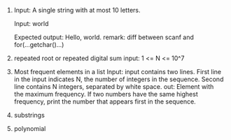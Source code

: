 1. Input: 
   A single string with at most 10 letters.

   Input: world

   Expected output:
   Hello, world.
   remark: diff between scanf and for(...getchar()...)

2. repeated root or repeated digital sum
   input: 1 <= N <= 10^7 

3. Most frequent elements in a list
   Input: input contains two lines. First line in the input indicates 
   N, the number of integers in the sequence. Second line contains N 
   integers, separated by white space.
   out: Element with the maximum frequency. If two numbers have 
   the same highest frequency, print the number that appears first 
   in the sequence.

4. substrings
5. polynomial
 
